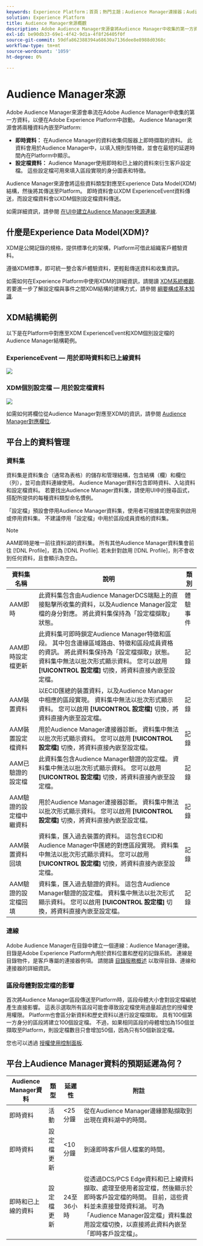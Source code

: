 ```yaml
---
keywords: Experience Platform；首頁；熱門主題；Audience Manager連接器；Audience Manager;audience Manager
solution: Experience Platform
title: Audience Manager來源概觀
description: Adobe Audience Manager來源會將Audience Manager中收集的第一方資料串流至Adobe Experience Platform。
exl-id: be90db33-69e1-4f42-9d1a-4f8f26405f0f
source-git-commit: 59dfa862388394a68630a7136dee8e8988d0368c
workflow-type: tm+mt
source-wordcount: '1059'
ht-degree: 0%

---
```


# Audience Manager來源

Adobe Audience Manager來源會串流在Adobe Audience Manager中收集的第一方資料，以便在Adobe Experience Platform中啟動。 Audience Manager來源會將兩種資料內嵌至Platform:

- **即時資料：** 在Audience Manager的資料收集伺服器上即時擷取的資料。 此資料會用於Audience Manager中，以填入規則型特徵，並會在最短的延遲時間內在Platform中顯示。
- **設定檔資料：** Audience Manager使用即時和已上線的資料來衍生客戶設定檔。 這些設定檔可用來填入區段實現的身分圖表和特徵。

Audience Manager來源會將這些資料類型對應至Experience Data Model(XDM)結構，然後將其傳送至Platform。 即時資料會以XDM ExperienceEvent資料傳送，而設定檔資料會以XDM個別設定檔資料傳送。

如需詳細資訊，請參閱 [在UI中建立Audience Manager來源連線](../../tutorials/ui/create/adobe-applications/audience-manager.md).

## 什麼是Experience Data Model(XDM)?

XDM是公開記錄的規格，提供標準化的架構，Platform可借此組織客戶體驗資料。

遵循XDM標準，即可統一整合客戶體驗資料，更輕鬆傳送資料和收集資訊。

如需如何在Experience Platform中使用XDM的詳細資訊，請閱讀 [XDM系統概觀](../../../xdm/home.md). 若要進一步了解設定檔與事件之間XDM結構的建構方式，請參閱 [綱要構成基本知識](../../../xdm/schema/composition.md).

## XDM結構範例

以下是在Platform中對應至XDM ExperienceEvent和XDM個別設定檔的Audience Manager結構範例。

### ExperienceEvent — 用於即時資料和已上線資料

![](images/aam-experience-events-for-dcs-and-onboarding-data.png)

### XDM個別設定檔 — 用於設定檔資料

![](images/aam-profile-xdm-for-profile-data.png)

如需如何將欄位從Audience Manager對應至XDM的資訊，請參閱 [Audience Manager對應欄位](./mapping/audience-manager.md).

## 平台上的資料管理

### 資料集

資料集是資料集合（通常為表格）的儲存和管理結構，包含結構（欄）和欄位（列），並可由資料連線使用。 Audience Manager資料包含即時資料、入站資料和設定檔資料。 若要找出Audience Manager資料集，請使用UI中的搜尋函式，搭配所提供的每種資料類型命名慣例。

「設定檔」預設會停用Audience Manager資料集，使用者可根據其使用案例啟用或停用資料集。 不建議停用「設定檔」中用於區段成員資格的資料集。

>[!NOTE]
>
>AAM即時是唯一前往資料湖的資料集。 所有其他Audience Manager資料集會前往 [!DNL Profile]，若為 [!DNL Profile]. 若未針對啟用 [!DNL Profile]，則不會收到任何資料，且會顯示為空白。

| 資料集名稱 | 說明 | 類別 |
| --- | --- | --- |
| AAM即時 | 此資料集包含由Audience ManagerDCS端點上的直接點擊所收集的資料，以及Audience Manager設定檔的身分對應。 將此資料集保持為「設定檔擷取」狀態。 | 體驗事件 |
| AAM即時設定檔更新 | 此資料集可即時鎖定Audience Manager特徵和區段。 其中包含邊緣區域路由、特徵和區段成員資格的資訊。 將此資料集保持為「設定檔擷取」狀態。 資料集中無法以批次形式顯示資料。 您可以啟用 **[!UICONTROL 設定檔]** 切換，將資料直接內嵌至設定檔。 | 記錄 |
| AAM裝置資料 | 以ECID匯總的裝置資料，以及Audience Manager中相應的區段實現。 資料集中無法以批次形式顯示資料。 您可以啟用 **[!UICONTROL 設定檔]** 切換，將資料直接內嵌至設定檔。 | 記錄 |
| AAM裝置設定檔資料 | 用於Audience Manager連接器診斷。 資料集中無法以批次形式顯示資料。 您可以啟用 **[!UICONTROL 設定檔]** 切換，將資料直接內嵌至設定檔。 | 記錄 |
| AAM已驗證的設定檔 | 此資料集包含Audience Manager驗證的設定檔。 資料集中無法以批次形式顯示資料。 您可以啟用 **[!UICONTROL 設定檔]** 切換，將資料直接內嵌至設定檔。 | 記錄 |
| AAM驗證的設定檔中繼資料 | 用於Audience Manager連接器診斷。 資料集中無法以批次形式顯示資料。 您可以啟用 **[!UICONTROL 設定檔]** 切換，將資料直接內嵌至設定檔。 | 記錄 |
| AAM裝置資料回填 | 資料集，匯入過去裝置的資料。 這包含ECID和Audience Manager中匯總的對應區段實現。 資料集中無法以批次形式顯示資料。 您可以啟用 **[!UICONTROL 設定檔]** 切換，將資料直接內嵌至設定檔。 | 記錄 |
| AAM驗證的設定檔回填 | 資料集，匯入過去驗證的資料。 這包含Audience Manager驗證的設定檔。 資料集中無法以批次形式顯示資料。 您可以啟用 **[!UICONTROL 設定檔]** 切換，將資料直接內嵌至設定檔。 | 記錄 |

### 連線

Adobe Audience Manager在目錄中建立一個連線：Audience Manager連線。 目錄是Adobe Experience Platform內用於資料位置和歷程的記錄系統。 連線是目錄物件，是客戶專屬的連接器例項。 請閱讀 [目錄服務概述](../../../catalog/home.md) 以取得目錄、連線和連接器的詳細資訊。

### 區段母體對設定檔的影響

首次將Audience Manager區段傳送至Platform時，區段母體大小會對設定檔編號產生直接影響。 這表示選取所有區段可能會導致設定檔使用過量超過您的授權使用權限。 Platform也會區分新資料和歷史資料以進行設定檔擷取。 具有100個第一方身分的區段將建立100個設定檔。 不過，如果相同區段的母體增加為150個並擷取至Platform，則設定檔數目只會增加50個，因為只有50個新設定檔。

您也可以透過 [授權使用控制面板](../../../dashboards/guides/license-usage.md).

## 平台上Audience Manager資料的預期延遲為何？

| Audience Manager資料 | 類型 | 延遲性 | 附註 |
| --- | --- | --- | --- |
| 即時資料 | 活動 | &lt;25 分鐘 | 從在Audience Manager邊緣節點擷取到出現在資料湖中的時間。 |
| 即時資料 | 設定檔更新 | &lt;10 分鐘 | 到達即時客戶個人檔案的時間。 |
| 即時和已上線的資料 | 設定檔更新 | 24至36小時 | 從透過DCS/PCS Edge資料和已上線資料擷取、處理至使用者設定檔，然後顯示於即時客戶設定檔的時間。 目前，這些資料並未直接登陸資料湖。 可為「Audience Manager設定檔」資料集啟用設定檔切換，以直接將此資料內嵌至「即時客戶設定檔」。 |
